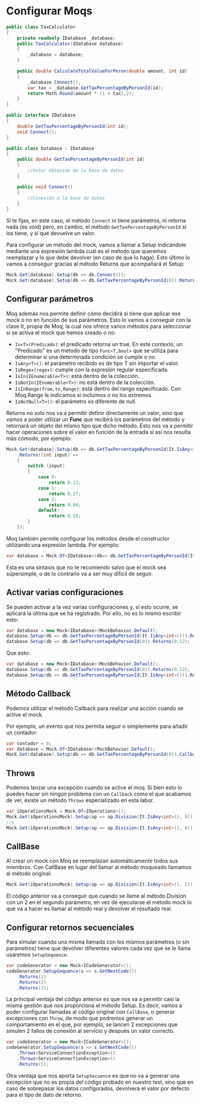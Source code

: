 # Configurar Moqs

```cs
public class TaxCalculator
{
    private readonly IDatabase _database;
    public TaxCalculator(IDatabase database)
    {
        _database = database;
    }

    public double CalculateTotalValueForPeron(double amount, int id)
    {
        _database.Connect();
        var tax = _database.GetTaxPercentageByPersonId(id);
        return Math.Round(amount * (1 + tax),2);
    }
}

public interface IDatabase
{
    double GetTaxPercentageByPersonId(int id);
    void Connect();
}

public class Database : IDatabase
{
    public double GetTaxPercentageByPersonId(int id)
    {
        //Valor obtenido de la base de datos
    }

    public void Connect()
    {
        //Conexión a la base de datos
    }
}
```

Si te fijas, en este caso, el método `Connect` ni tiene parámetros, ni retorna nada (es void) pero, en cambio, el método `GetTaxPercentageByPersonId` sí los tiene, y sí que devuelve un valor.

Para configurar un método del mock, vamos a llamar a Setup indicándole mediante una expresión lambda cuál es el método que queremos reemplazar y lo que debe devolver (en caso de que lo haga). Esto último lo vamos a conseguir gracias al método Returns que acompañará el Setup:

```cs
Mock.Get(database).Setup(db => db.Connect());
Mock.Get(database).Setup(db => db.GetTaxPercentageByPersonId(0)).Returns(0.12);
```

## Configurar parámetros

Moq además nos permite definir cómo decidirá si tiene que aplicar ese mock o no en función de sus parámetros. Esto lo vamos a conseguir con la clase It, propia de Moq, la cual nos ofrece varios métodos para seleccionar si se activa el mock que hemos creado o no:

- `Is<T>(Predicado)`: el predicado retorna un true. En este contexto, un "Predicado" es un método de tipo `Func<T,bool>` que se utiliza para determinar si una determinada condición se cumple o no.
- `IsAny<T>()`: el parámetro recibido es de tipo T sin importar el valor.
- `IsRegex(regex)`: cumple con la expresión regular especificada.
- `IsIn(IEnumerable<T>)`: está dentro de la colección.
- `IsNotIn(IEnumerable<T>)`: no está dentro de la colección.
- `IsInRange(from,to,Range)`: está dentro del rango especificado. Con Moq.Range le indicamos si incluimos o no los extremos.
- `IsNotNull<T>()`: el parámetro es diferente de null.

Returns no solo nos va a permitir definir directamente un valor, sino que vamos a poder utilizar un **Func** que recibirá los parámetros del método y retornará un objeto del mismo tipo que dicho método. Esto nos va a permitir hacer operaciones sobre el valor en función de la entrada si así nos resulta más cómodo, por ejemplo:

```cs
Mock.Get(database).Setup(db => db.GetTaxPercentageByPersonId(It.IsAny<int>()))
    .Returns((int input) =>
    {
        switch (input)
        {
            case 0:
                return 0.12;
            case 1:
                return 0.27;
            case 2:
                return 0.04;
            default:
                return 0.18;
        }
    });
```

Moq también permite configurar los métodos desde el constructor utilizando una expresión lambda. Por ejemplo:

```cs
var database = Mock.Of<IDatabase>(db=> db.GetTaxPercentageByPersonId(It.IsAny<int>()) == 0.12 ,MockBehavior.Default);`.
```

Esta es una sintaxis que no te recomiendo salvo que el mock sea súpersimple, o de lo contrario va a ser muy difícil de seguir.

## Activar varias configuraciones

Se pueden activar a la vez varias configuraciones y, si esto ocurre, se aplicará la última que se ha registrado. Por ello, no es lo mismo escribir esto:

```cs
var database = new Mock<IDatabase>(MockBehavior.Default);
database.Setup(db => db.GetTaxPercentageByPersonId(It.IsAny<int>())).Returns(0.18);
database.Setup(db => db.GetTaxPercentageByPersonId(0)).Returns(0.12);
```

Que esto:

```cs
var database = new Mock<IDatabase>(MockBehavior.Default);
database.Setup(db => db.GetTaxPercentageByPersonId(0)).Returns(0.12);
database.Setup(db => db.GetTaxPercentageByPersonId(It.IsAny<int>())).Returns(0.18);
```

## Método Callback

Podemos utilizar el método Callback para realizar una acción cuando se active el mock.

Por ejemplo, un evento que nos permita seguir o simplemente para añadir un contador:

```cs
var contador = 0;
var database = Mock.Of<IDatabase>(MockBehavior.Default);
Mock.Get(database).Setup(db => db.GetTaxPercentageByPersonId(0)).Callback(() => contador++).Returns(0.12);
```

## Throws

Podemos lanzar una excepción cuando se active el moq. Si bien esto lo puedes hacer sin ningún problema con un `Callback` como el que acabamos de ver, existe un método `Throws` especializado en esta labor.

```cs
var iOperationsMock = Mock.Of<IOperations>();
Mock.Get(iOperationsMock).Setup(op => op.Division(It.IsAny<int>(), 0)).Throws(new DivideByZeroException());
//o
Mock.Get(iOperationsMock).Setup(op => op.Division(It.IsAny<int>(), 0)).Throws<DivideByZeroException>();
```

## CallBase

Al crear un mock con Moq se reemplazan automáticamente todos sus miembros. Con CallBase en lugar del llamar al método moqueado llamamos al método original:

```cs
Mock.Get(iOperationsMock).Setup(op => op.Division(It.IsAny<int>(), 2)).CallBase();
```

El código anterior va a conseguir que cuando se llame al método Division con un 2 en el segundo parámetro, en vez de ejecutarse el método mock lo que va a hacer es llamar al método real y devolver el resultado real.

## Configurar retornos secuenciales

Para simular cuando una misma llamada con los mismos parámetros (o sin parámetros) tiene que devolver diferentes valores cada vez que se le llama usaremos `SetupSequence`:

```cs
var codeGenerator = new Mock<ICodeGenerator>();
codeGenerator.SetupSequence(s => s.GetNextCode())
    .Returns(1)
    .Returns(2)
    .Returns(3);

```

La principal ventaja del código anterior es que nos va a permitir casi la misma gestión que nos proporciona el método Setup. Es decir, vamos a poder configurar llamadas al código original con `CallBase`, o generar excepciones con `Throw`, de modo que podremos generar un comportamiento en el que, por ejemplo, se lancen 2 excepciones que simulen 2 fallos de conexión al servicio y después un valor correcto.

```cs
var codeGenerator = new Mock<ICodeGenerator>();
codeGenerator.SetupSequence(s => s.GetNextCode())
    .Throws<ServiceConnectionException>()
    .Throws<ServiceConnectionException>()
    .Returns(1);

```

Otra ventaja que nos aporta `SetupSecuence` es que no va a generar una excepción que no es propia del código probado en nuestro test, sino que en caso de sobrepasar los datos configurados, devolverá el valor por defecto para el tipo de dato de retorno.


